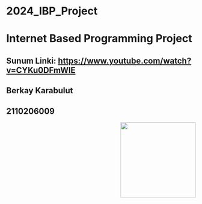 # 2024_IBP_Project

# Internet Based Programming Project 

## Sunum Linki: https://www.youtube.com/watch?v=CYKu0DFmWlE 
## Berkay Karabulut
## 2110206009 
<img src=https://media.giphy.com/media/v1.Y2lkPTc5MGI3NjExZmFkZGdiYXYwN2k5dDlwaHQwN25kazhqdHBkeTh6M28zanR4NzkzeiZlcD12MV9pbnRlcm5hbF9naWZfYnlfaWQmY3Q9Zw/gR92EF4p9XyEHyD2n5/giphy.gif align="right" width="200" >
